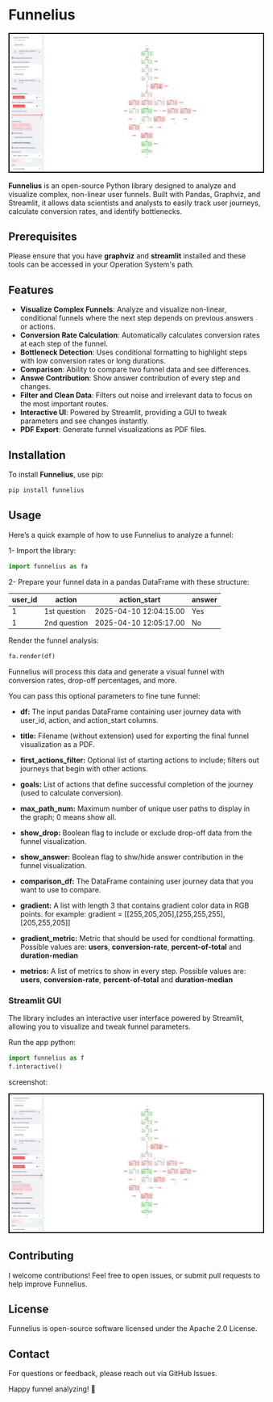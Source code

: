 # Funnelius

<kbd><img src="images/Screenshot.png" alt="My Image with Gray Border" style="border:2px solid #000;"></kbd>

**Funnelius** is an open-source Python library designed to analyze and visualize complex, non-linear user funnels. Built with Pandas, Graphviz, and Streamlit, it allows data scientists and analysts to easily track user journeys, calculate conversion rates, and identify bottlenecks.

## Prerequisites
Please ensure that you have **graphviz** and **streamlit** installed and these tools can be accessed in your Operation System's path.

## Features

- **Visualize Complex Funnels**: Analyze and visualize non-linear, conditional funnels where the next step depends on previous answers or actions.
- **Conversion Rate Calculation**: Automatically calculates conversion rates at each step of the funnel.
- **Bottleneck Detection**: Uses conditional formatting to highlight steps with low conversion rates or long durations.
- **Comparison**: Ability to compare two funnel data and see differences.
- **Answe Contribution**: Show answer contribution of every step and changes.
- **Filter and Clean Data**: Filters out noise and irrelevant data to focus on the most important routes.
- **Interactive UI**: Powered by Streamlit, providing a GUI to tweak parameters and see changes instantly.
- **PDF Export**: Generate funnel visualizations as PDF files.

## Installation

To install **Funnelius**, use pip:

```bash
pip install funnelius
```

## Usage

Here’s a quick example of how to use Funnelius to analyze a funnel:

1- Import the library:

```python
import funnelius as fa
```
2- Prepare your funnel data in a pandas DataFrame with these structure:

| user_id | action | action_start | answer |
|----------|----------|----------|----------|
| 1 | 1st question | 2025-04-10 12:04:15.00 | Yes | 
| 1 | 2nd question | 2025-04-10 12:05:17.00 | No |

Render the funnel analysis:

```python
fa.render(df)
```

Funnelius will process this data and generate a visual funnel with conversion rates, drop-off percentages, and more.

You can pass this optional parameters to fine tune funnel: 

- **df:** The input pandas DataFrame containing user journey data with user_id, action, and action_start columns.

- **title:** Filename (without extension) used for exporting the final funnel visualization as a PDF.

- **first_actions_filter:** Optional list of starting actions to include; filters out journeys that begin with other actions.

- **goals:** List of actions that define successful completion of the journey (used to calculate conversion).

- **max_path_num:** Maximum number of unique user paths to display in the graph; 0 means show all.

- **show_drop:** Boolean flag to include or exclude drop-off data from the funnel visualization.

- **show_answer:** Boolean flag to shw/hide answer  contribution in the funnel visualization.

- **comparison_df:** The DataFrame containing user journey data that you want to use to compare.

- **gradient:** A list with length 3 that contains gradient color data in RGB points. for example: gradient = [[255,205,205],[255,255,255],[205,255,205]] 

- **gradient_metric:** Metric that should be used for condtional formatting. Possible values are: **users**, **conversion-rate**, **percent-of-total** and **duration-median**

- **metrics:** A list of metrics to show in every step. Possible values are: **users**, **conversion-rate**, **percent-of-total** and **duration-median**

### Streamlit GUI

The library includes an interactive user interface powered by Streamlit, allowing you to visualize and tweak funnel parameters.

Run the app python:

```python
import funnelius as f
f.interactive()
```
screenshot:

<kbd><img src="images/Screenshot.png" alt="My Image with Gray Border" style="border:2px solid #000;"></kbd>

## Contributing

I welcome contributions! Feel free to open issues, or submit pull requests to help improve Funnelius.

## License

Funnelius is open-source software licensed under the Apache 2.0 License.


## Contact

For questions or feedback, please reach out via GitHub Issues.

Happy funnel analyzing! 🚀
